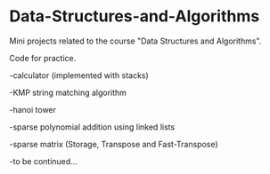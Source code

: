 # Data-Structures-and-Algorithms
Mini projects related to the course "Data Structures and Algorithms".

Code for practice.

-calculator (implemented with stacks)

-KMP string matching algorithm

-hanoi tower

-sparse polynomial addition using linked lists

-sparse matrix (Storage, Transpose and Fast-Transpose)

-to be continued...
